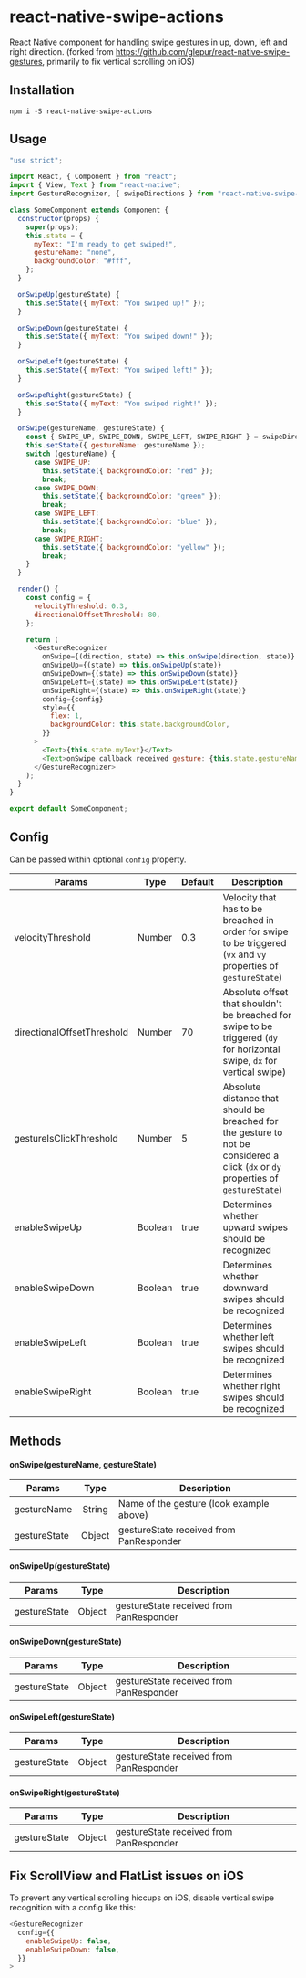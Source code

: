 # react-native-swipe-actions

React Native component for handling swipe gestures in up, down, left and right direction.
(forked from https://github.com/glepur/react-native-swipe-gestures, primarily to fix vertical scrolling on iOS)

## Installation

`npm i -S react-native-swipe-actions`

## Usage

```javascript
"use strict";

import React, { Component } from "react";
import { View, Text } from "react-native";
import GestureRecognizer, { swipeDirections } from "react-native-swipe-actions";

class SomeComponent extends Component {
  constructor(props) {
    super(props);
    this.state = {
      myText: "I'm ready to get swiped!",
      gestureName: "none",
      backgroundColor: "#fff",
    };
  }

  onSwipeUp(gestureState) {
    this.setState({ myText: "You swiped up!" });
  }

  onSwipeDown(gestureState) {
    this.setState({ myText: "You swiped down!" });
  }

  onSwipeLeft(gestureState) {
    this.setState({ myText: "You swiped left!" });
  }

  onSwipeRight(gestureState) {
    this.setState({ myText: "You swiped right!" });
  }

  onSwipe(gestureName, gestureState) {
    const { SWIPE_UP, SWIPE_DOWN, SWIPE_LEFT, SWIPE_RIGHT } = swipeDirections;
    this.setState({ gestureName: gestureName });
    switch (gestureName) {
      case SWIPE_UP:
        this.setState({ backgroundColor: "red" });
        break;
      case SWIPE_DOWN:
        this.setState({ backgroundColor: "green" });
        break;
      case SWIPE_LEFT:
        this.setState({ backgroundColor: "blue" });
        break;
      case SWIPE_RIGHT:
        this.setState({ backgroundColor: "yellow" });
        break;
    }
  }

  render() {
    const config = {
      velocityThreshold: 0.3,
      directionalOffsetThreshold: 80,
    };

    return (
      <GestureRecognizer
        onSwipe={(direction, state) => this.onSwipe(direction, state)}
        onSwipeUp={(state) => this.onSwipeUp(state)}
        onSwipeDown={(state) => this.onSwipeDown(state)}
        onSwipeLeft={(state) => this.onSwipeLeft(state)}
        onSwipeRight={(state) => this.onSwipeRight(state)}
        config={config}
        style={{
          flex: 1,
          backgroundColor: this.state.backgroundColor,
        }}
      >
        <Text>{this.state.myText}</Text>
        <Text>onSwipe callback received gesture: {this.state.gestureName}</Text>
      </GestureRecognizer>
    );
  }
}

export default SomeComponent;
```

## Config

Can be passed within optional `config` property.

| Params                     |  Type   | Default | Description                                                                                                                        |
| -------------------------- | :-----: | ------- | ---------------------------------------------------------------------------------------------------------------------------------- |
| velocityThreshold          | Number  | 0.3     | Velocity that has to be breached in order for swipe to be triggered (`vx` and `vy` properties of `gestureState`)                   |
| directionalOffsetThreshold | Number  | 70      | Absolute offset that shouldn't be breached for swipe to be triggered (`dy` for horizontal swipe, `dx` for vertical swipe)          |
| gestureIsClickThreshold    | Number  | 5       | Absolute distance that should be breached for the gesture to not be considered a click (`dx` or `dy` properties of `gestureState`) |
| enableSwipeUp              | Boolean | true    | Determines whether upward swipes should be recognized                                                                              |
| enableSwipeDown            | Boolean | true    | Determines whether downward swipes should be recognized                                                                            |
| enableSwipeLeft            | Boolean | true    | Determines whether left swipes should be recognized                                                                                |
| enableSwipeRight           | Boolean | true    | Determines whether right swipes should be recognized                                                                               |

## Methods

#### onSwipe(gestureName, gestureState)

| Params       |  Type  | Description                              |
| ------------ | :----: | ---------------------------------------- |
| gestureName  | String | Name of the gesture (look example above) |
| gestureState | Object | gestureState received from PanResponder  |

#### onSwipeUp(gestureState)

| Params       |  Type  | Description                             |
| ------------ | :----: | --------------------------------------- |
| gestureState | Object | gestureState received from PanResponder |

#### onSwipeDown(gestureState)

| Params       |  Type  | Description                             |
| ------------ | :----: | --------------------------------------- |
| gestureState | Object | gestureState received from PanResponder |

#### onSwipeLeft(gestureState)

| Params       |  Type  | Description                             |
| ------------ | :----: | --------------------------------------- |
| gestureState | Object | gestureState received from PanResponder |

#### onSwipeRight(gestureState)

| Params       |  Type  | Description                             |
| ------------ | :----: | --------------------------------------- |
| gestureState | Object | gestureState received from PanResponder |

## Fix ScrollView and FlatList issues on iOS

To prevent any vertical scrolling hiccups on iOS, disable vertical swipe recognition with a config like this:

```javascript
<GestureRecognizer
  config={{
    enableSwipeUp: false,
    enableSwipeDown: false,
  }}
>
```
